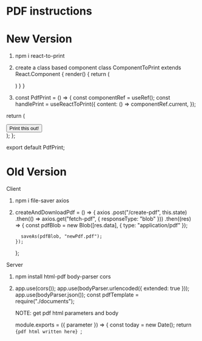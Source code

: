 # PDF instructions

# New Version

1. npm i react-to-print
2. create a class based component
   class ComponentToPrint extends React.Component {
   render() {
   return (
   <html />
   )
   } }

3. const PdfPrint = () => {
   const componentRef = useRef();
   const handlePrint = useReactToPrint({
   content: () => componentRef.current,
   });

return (

<div>
<ComponentToPrint ref={componentRef} />
<button onClick={handlePrint}>Print this out!</button>
</div>
);
};

export default PdfPrint;

# Old Version

Client

1.  npm i file-saver axios
2.  createAndDownloadPdf = () => {
    axios
    .post("/create-pdf", this.state)
    .then(() => axios.get("fetch-pdf", { responseType: "blob" }))
    .then((res) => {
    const pdfBlob = new Blob([res.data], { type: "application/pdf" });

          saveAs(pdfBlob, "newPdf.pdf");
        });

    };

Server

1. npm install html-pdf body-parser cors
2. app.use(cors());
   app.use(bodyParser.urlencoded({ extended: true }));
   app.use(bodyParser.json());
   const pdfTemplate = require("./documents");

   NOTE: get pdf html parameters and body

   module.exports = ({ parameter }) => {
   const today = new Date();
   return `{pdf html written here} `;

